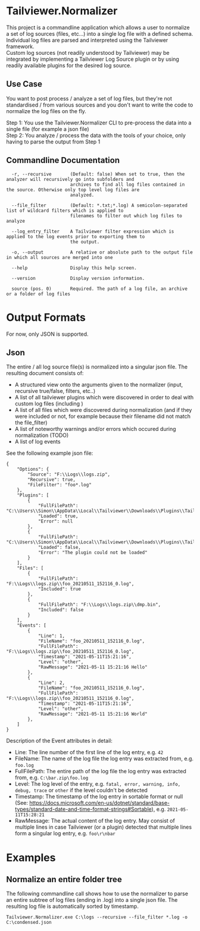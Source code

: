 # Tailviewer.Normalizer

This project is a commandline application which allows a user to normalize a set of log sources (files, etc...) into a single log file with a defined schema.  
Individual log files are parsed and interpreted using the Tailviewer framework.  
Custom log sources (not readily understood by Tailviewer) may be integrated by implementing a Tailviewer Log Source plugin or by using readily available
plugins for the desired log source.

## Use Case

You want to post process / analyze a set of log files, but they're not standardised / from various sources and you don't want to write the code to normalize the log files on the
fly.  
  
Step 1: You use the Tailviewer.Normalizer CLI to pre-process the data into a single file (for example a json file)  
Step 2: You analyze / process the data with the tools of your choice, only having to parse the output from Step 1  

## Commandline Documentation

```
  -r, --recursive       (Default: false) When set to true, then the analyzer will recursively go into subfolders and
                        archives to find all log files contained in the source. Otherwise only top level log files are
                        analyzed.

  --file_filter         (Default: *.txt;*.log) A semicolon-separated list of wildcard filters which is applied to
                        filenames to filter out which log files to analyze

  --log_entry_filter    A Tailviewer filter expression which is applied to the log events prior to exporting them to
                        the output.

  -o, --output          A relative or absolute path to the output file in which all sources are merged into one

  --help                Display this help screen.

  --version             Display version information.

  source (pos. 0)       Required. The path of a log file, an archive or a folder of log files
```

# Output Formats

For now, only JSON is supported.

## Json

The entire / all log source file(s) is normalized into a singular json file. The resulting document consists of:

- A structured view onto the arguments given to the normalizer (input, recursive true/false, filters, etc..)
- A list of all tailviewer plugins which were discovered in order to deal with custom log files (including )
- A list of all files which were discovered during normalization (and if they were included or not, for example because their filename did not match the file_filter)
- A list of noteworthy warnings and/or errors which occured during normalization (TODO)
- A list of log events

See the following example json file:

```
{
    "Options": {
        "Source": "F:\\Logs\\logs.zip",
        "Recursive": true,
        "FileFilter": "foo*.log"
    },
    "Plugins": [
        {
            "FullFilePath": "C:\\Users\\Simon\\AppData\\Local\\Tailviewer\\Downloads\\Plugins\\Tailviewer.MSBuild.0.0.0.tvp",
            "Loaded": true,
            "Error": null
        },
        {
            "FullFilePath": "C:\\Users\\Simon\\AppData\\Local\\Tailviewer\\Downloads\\Plugins\\Tailviewer.Analysis.Count.0.7.tvp",
            "Loaded": false,
            "Error": "The plugin could not be loaded"
        }
    ],
    "Files": [
        {
            "FullFilePath": "F:\\Logs\\logs.zip\\foo_20210511_152116_0.log",
            "Included": true
        },
        {
            "FullFilePath": "F:\\Logs\\logs.zip\\dmp.bin",
            "Included": false
        }
    ],
    "Events": [
        {
            "Line": 1,
            "FileName": "foo_20210511_152116_0.log",
            "FullFilePath": "F:\\Logs\\logs.zip\\foo_20210511_152116_0.log",
            "Timestamp": "2021-05-11T15:21:16",
            "Level": "other",
            "RawMessage": "2021-05-11 15:21:16 Hello"
        },
        {
            "Line": 2,
            "FileName": "foo_20210511_152116_0.log",
            "FullFilePath": "F:\\Logs\\logs.zip\\foo_20210511_152116_0.log",
            "Timestamp": "2021-05-11T15:21:16",
            "Level": "other",
            "RawMessage": "2021-05-11 15:21:16 World"
        },
    ]
}
```

Description of the Event attributes in detail:

- Line: The line number of the first line of the log entry, e.g. `42`
- FileName: The name of the log file the log entry was extracted from, e.g. `foo.log`
- FullFilePath: The entire path of the log file the log entry was extracted from, e.g. `C:\bar.zip\foo.log`
- Level: The log level of the entry, e.g. `fatal, error, warning, info, debug, trace` or `other` if the level couldn't be detected
- Timestamp: The timestamp of the log entry in sortable format or null (See: https://docs.microsoft.com/en-us/dotnet/standard/base-types/standard-date-and-time-format-strings#Sortable), e.g. `2021-05-11T15:28:21`
- RawMessage: The actual content of the log entry. May consist of multiple lines in case Tailviewer (or a plugin) detected that multiple lines form a singular log entry, e.g. `foo\r\nbar`

# Examples

## Normalize an entire folder tree

The following commandline call shows how to use the normalizer to parse an entire subtree of log files (ending in .log) into a single json file.
The resulting log file is automatically sorted by timestamp.

```
Tailviewer.Normalizer.exe C:\logs --recursive --file_filter *.log -o C:\condensed.json
```

